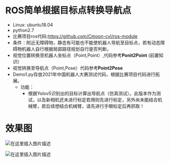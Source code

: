 ROS简单根据目标点转换导航点
===============
* Linux: ubuntu18.04
* python2.7
* 比赛项目ros代码:https://github.com/Cmoon-cyl/ros-module
* 条件：附近无障碍物，静态有可能也不能使机器人导航至目标点，若有动态障碍物机器人自行根据局部路径规划自行是否判断。
* 视觉位置转换至机器人坐标点（Point,Point）,代码参考**Ponit2Point** (前置知识)
* 视觉转换至导航点（Point,Pose）代码参考**Point2Pose**
* Demo1.py存放2021年中国机器人大赛测试代码，根据比赛项目代码进行拓展。
	* 功能：
		* 根据Yolov5识别出的目标计算出导航点（仿真测试）。此版本作为测试，以及新相机还未进行标定若用则先进行标定，另外尚未能结合机械臂，若后续想结合机械臂，请先进行手眼标定后再抓取！

效果图
===============

![在这里插入图片描述](https://img-blog.csdnimg.cn/1315767b557349f4b733293e04568f80.png#pic_center)

![在这里插入图片描述](https://img-blog.csdnimg.cn/6d1dbb51ec4249c88d56efea2b2e46be.png#pic_center)


